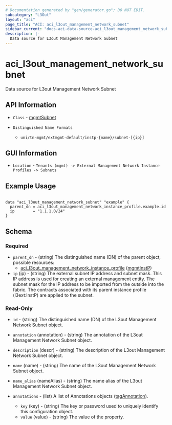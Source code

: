 ```yaml
---
# Documentation generated by "gen/generator.go"; DO NOT EDIT.
subcategory: "L3Out"
layout: "aci"
page_title: "ACI: aci_l3out_management_network_subnet"
sidebar_current: "docs-aci-data-source-aci_l3out_management_network_subnet"
description: |-
  Data source for L3out Management Network Subnet
---
```


# aci_l3out_management_network_subnet #

Data source for L3out Management Network Subnet

## API Information ##

* `Class` - [mgmtSubnet](https://pubhub.devnetcloud.com/media/model-doc-latest/docs/app/index.html#/objects/mgmtSubnet/overview)

* `Distinguished Name Formats`
  - `uni/tn-mgmt/extmgmt-default/instp-{name}/subnet-[{ip}]`

## GUI Information ##

* `Location` - `Tenants (mgmt) -> External Management Network Instance Profiles -> Subnets`

## Example Usage ##

```hcl

data "aci_l3out_management_network_subnet" "example" {
  parent_dn = aci_l3out_management_network_instance_profile.example.id
  ip        = "1.1.1.0/24"
}

```

## Schema

### Required

* `parent_dn` - (string) The distinguished name (DN) of the parent object, possible resources:
  - [aci_l3out_management_network_instance_profile](https://registry.terraform.io/providers/CiscoDevNet/aci/latest/docs/resources/l3out_management_network_instance_profile) ([mgmtInstP](https://pubhub.devnetcloud.com/media/model-doc-latest/docs/app/index.html#/objects/mgmtInstP/overview))
* `ip` (ip) - (string) The external subnet IP address and subnet mask. This IP address is used for creating an external management entity. The subnet mask for the IP address to be imported from the outside into the fabric. The contracts associated with its parent instance profile (l3ext:InstP) are applied to the subnet.

### Read-Only

* `id` - (string) The distinguished name (DN) of the L3out Management Network Subnet object.
* `annotation` (annotation) - (string) The annotation of the L3out Management Network Subnet object.
* `description` (descr) - (string) The description of the L3out Management Network Subnet object.
* `name` (name) - (string) The name of the L3out Management Network Subnet object.
* `name_alias` (nameAlias) - (string) The name alias of the L3out Management Network Subnet object.

* `annotations` - (list) A list of Annotations objects ([tagAnnotation](https://pubhub.devnetcloud.com/media/model-doc-latest/docs/app/index.html#/objects/tagAnnotation/overview)).
  * `key` (key) - (string) The key or password used to uniquely identify this configuration object.
  * `value` (value) - (string) The value of the property.